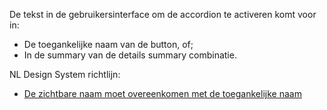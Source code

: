 <!-- @license CC0-1.0 -->

De tekst in de gebruikersinterface om de accordion te activeren komt voor in:

- De toegankelijke naam van de button, of;
- In de summary van de details summary combinatie.

NL Design System richtlijn:

- [De zichtbare naam moet overeenkomen met de toegankelijke naam](/richtlijnen/formulieren/labels/zichtbare-naam/)
